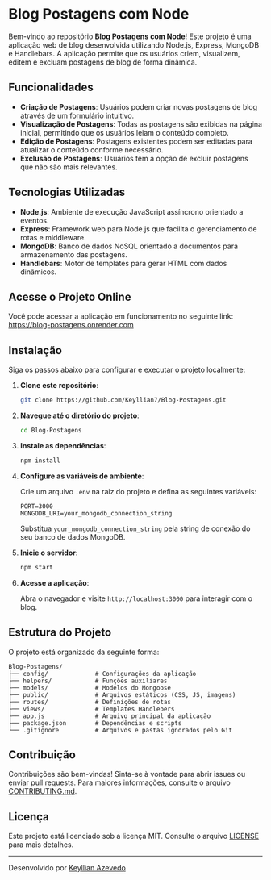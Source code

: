 # Blog Postagens com Node

Bem-vindo ao repositório **Blog Postagens com Node**! Este projeto é uma aplicação web de blog desenvolvida utilizando Node.js, Express, MongoDB e Handlebars. A aplicação permite que os usuários criem, visualizem, editem e excluam postagens de blog de forma dinâmica.

## Funcionalidades

- **Criação de Postagens**: Usuários podem criar novas postagens de blog através de um formulário intuitivo.
- **Visualização de Postagens**: Todas as postagens são exibidas na página inicial, permitindo que os usuários leiam o conteúdo completo.
- **Edição de Postagens**: Postagens existentes podem ser editadas para atualizar o conteúdo conforme necessário.
- **Exclusão de Postagens**: Usuários têm a opção de excluir postagens que não são mais relevantes.

## Tecnologias Utilizadas

- **Node.js**: Ambiente de execução JavaScript assíncrono orientado a eventos.
- **Express**: Framework web para Node.js que facilita o gerenciamento de rotas e middleware.
- **MongoDB**: Banco de dados NoSQL orientado a documentos para armazenamento das postagens.
- **Handlebars**: Motor de templates para gerar HTML com dados dinâmicos.

## Acesse o Projeto Online
Você pode acessar a aplicação em funcionamento no seguinte link:
https://blog-postagens.onrender.com

## Instalação

Siga os passos abaixo para configurar e executar o projeto localmente:

1. **Clone este repositório**:

   ```bash
   git clone https://github.com/Keyllian7/Blog-Postagens.git
   ```

2. **Navegue até o diretório do projeto**:

   ```bash
   cd Blog-Postagens
   ```

3. **Instale as dependências**:

   ```bash
   npm install
   ```

4. **Configure as variáveis de ambiente**:

   Crie um arquivo `.env` na raiz do projeto e defina as seguintes variáveis:

   ```env
   PORT=3000
   MONGODB_URI=your_mongodb_connection_string
   ```

   Substitua `your_mongodb_connection_string` pela string de conexão do seu banco de dados MongoDB.

5. **Inicie o servidor**:

   ```bash
   npm start
   ```

6. **Acesse a aplicação**:

   Abra o navegador e visite `http://localhost:3000` para interagir com o blog.

## Estrutura do Projeto

O projeto está organizado da seguinte forma:

```
Blog-Postagens/
├── config/             # Configurações da aplicação
├── helpers/            # Funções auxiliares
├── models/             # Modelos do Mongoose
├── public/             # Arquivos estáticos (CSS, JS, imagens)
├── routes/             # Definições de rotas
├── views/              # Templates Handlebers
├── app.js              # Arquivo principal da aplicação
├── package.json        # Dependências e scripts
└── .gitignore          # Arquivos e pastas ignorados pelo Git
```

## Contribuição

Contribuições são bem-vindas! Sinta-se à vontade para abrir issues ou enviar pull requests. Para maiores informações, consulte o arquivo [CONTRIBUTING.md](CONTRIBUTING.md).

## Licença

Este projeto está licenciado sob a licença MIT. Consulte o arquivo [LICENSE](LICENSE) para mais detalhes.

---

Desenvolvido por [Keyllian Azevedo](https://github.com/Keyllian7) 

